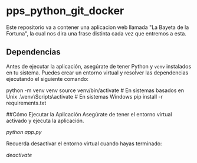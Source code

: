 # pps_python_git_docker
Este repositorio va a contener una aplicacion web llamada "La Bayeta de la Fortuna", la cual nos dira una frase distinta cada vez que entremos a esta.

## Dependencias

Antes de ejecutar la aplicación, asegúrate de tener Python y `venv` instalados en tu sistema. Puedes crear un entorno virtual y resolver las dependencias ejecutando el siguiente comando:

python -m venv venv
source venv/bin/activate  # En sistemas basados en Unix
.\venv\Scripts\activate   # En sistemas Windows
pip install -r requirements.txt

##Cómo Ejecutar la Aplicación
Asegúrate de tener el entorno virtual activado y ejecuta la aplicación.

*python app.py*

Recuerda desactivar el entorno virtual cuando hayas terminado:

*deactivate*
